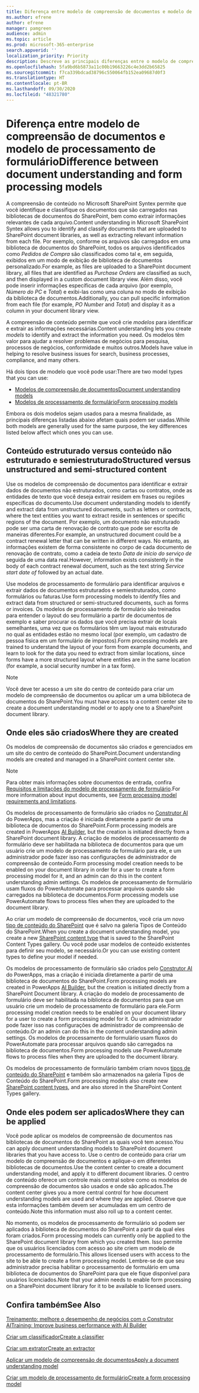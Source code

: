 ```yaml
---
title: Diferença entre modelo de compreensão de documentos e modelo de processamento de formulário
ms.author: efrene
author: efrene
manager: pamgreen
audience: admin
ms.topic: article
ms.prod: microsoft-365-enterprise
search.appverid: ''
localization_priority: Priority
description: Descreve as principais diferenças entre o modelo de compreensão de documentos e o modelo de processamento de formulário
ms.openlocfilehash: 5fa9bd6b5873a11c00b19663226c4e3dd2b65825
ms.sourcegitcommit: f7ca339bdcad38796c550064fb152ea09687d0f3
ms.translationtype: HT
ms.contentlocale: pt-BR
ms.lasthandoff: 09/30/2020
ms.locfileid: "48321780"
---
```

# <a name="difference-between-document-understanding-and-form-processing-models"></a><span data-ttu-id="256fa-103">Diferença entre modelo de compreensão de documentos e modelo de processamento de formulário</span><span class="sxs-lookup"><span data-stu-id="256fa-103">Difference between document understanding and form processing models</span></span> 


<span data-ttu-id="256fa-104">A compreensão de conteúdo no Microsoft SharePoint Syntex permite que você identifique e classifique os documentos que são carregados nas bibliotecas de documentos do SharePoint, bem como extrair informações relevantes de cada arquivo.</span><span class="sxs-lookup"><span data-stu-id="256fa-104">Content understanding in Microsoft SharePoint Syntex allows you to identify and classify documents that are uploaded to SharePoint document libraries, as well as extracting relevant information from each file.</span></span>  <span data-ttu-id="256fa-105">Por exemplo, conforme os arquivos são carregados em uma biblioteca de documentos do SharePoint, todos os arquivos identificados como *Pedidos de Compra* são classificados como tal e, em seguida, exibidos em um modo de exibição de biblioteca de documentos personalizado.</span><span class="sxs-lookup"><span data-stu-id="256fa-105">For example, as files are uploaded to a SharePoint document library, all files that are identified as *Purchase Orders* are classified as such, and then displayed in a custom document library view.</span></span> <span data-ttu-id="256fa-106">Além disso, você pode inserir informações específicas de cada arquivo (por exemplo, *Número do PC* e *Total*) e exibi-las como uma coluna no modo de exibição da biblioteca de documentos.</span><span class="sxs-lookup"><span data-stu-id="256fa-106">Additionally, you can pull specific information from each file (for example, *PO Number* and *Total*) and display it as a column in your document library view.</span></span> 

<span data-ttu-id="256fa-107">A compreensão de conteúdo permite que você crie *modelos* para identificar e extrair as informações necessárias.</span><span class="sxs-lookup"><span data-stu-id="256fa-107">Content understanding lets you create *models* to identify and extract the information you need.</span></span> <span data-ttu-id="256fa-108">Os modelos têm valor para ajudar a resolver problemas de negócios para pesquisa, processos de negócios, conformidade e muitos outros.</span><span class="sxs-lookup"><span data-stu-id="256fa-108">Models have value in helping to resolve business issues for search, business processes, compliance, and many others.</span></span>

<span data-ttu-id="256fa-109">Há dois tipos de modelo que você pode usar:</span><span class="sxs-lookup"><span data-stu-id="256fa-109">There are two model types that you can use:</span></span>

- [<span data-ttu-id="256fa-110">Modelos de compreensão de documentos</span><span class="sxs-lookup"><span data-stu-id="256fa-110">Document understanding models</span></span>](document-understanding-overview.md)
- [<span data-ttu-id="256fa-111">Modelos de processamento de formulário</span><span class="sxs-lookup"><span data-stu-id="256fa-111">Form processing models</span></span>](form-processing-overview.md)

<span data-ttu-id="256fa-112">Embora os dois modelos sejam usados para a mesma finalidade, as principais diferenças listadas abaixo afetam quais podem ser usadas.</span><span class="sxs-lookup"><span data-stu-id="256fa-112">While both models are generally used for the same purpose, the key differences listed below affect which ones you can use.</span></span>



## <a name="structured-versus-unstructured-and-semi-structured-content"></a><span data-ttu-id="256fa-113">Conteúdo estruturado versus conteúdo não estruturado e semiestruturado</span><span class="sxs-lookup"><span data-stu-id="256fa-113">Structured versus unstructured and semi-structured content</span></span>

<span data-ttu-id="256fa-114">Use os modelos de compreensão de documentos para identificar e extrair dados de documentos não estruturados, como cartas ou contratos, onde as entidades de texto que você deseja extrair residem em frases ou regiões específicas do documento.</span><span class="sxs-lookup"><span data-stu-id="256fa-114">Use document understanding models to identify and extract data from unstructured documents, such as letters or contracts, where the text entities you want to extract reside in sentences or specific regions of the document.</span></span> <span data-ttu-id="256fa-115">Por exemplo, um documento não estruturado pode ser uma carta de renovação de contrato que pode ser escrita de maneiras diferentes.</span><span class="sxs-lookup"><span data-stu-id="256fa-115">For example, an unstructured document could be a contract renewal letter that can be written in different ways.</span></span> <span data-ttu-id="256fa-116">No entanto, as informações existem de forma consistente no corpo de cada documento de renovação de contrato, como a cadeia de texto *Data de início do serviço de* seguida de uma data real.</span><span class="sxs-lookup"><span data-stu-id="256fa-116">However, information exists consistently in the body of each contract renewal document, such as the text string *Service start date of* followed by an actual date.</span></span>   

<span data-ttu-id="256fa-117">Use modelos de processamento de formulário para identificar arquivos e extrair dados de documentos estruturados e semiestruturados, como formulários ou faturas.</span><span class="sxs-lookup"><span data-stu-id="256fa-117">Use form processing models to identify files and extract data from structured or semi-structured documents, such as forms or invoices.</span></span> <span data-ttu-id="256fa-118">Os modelos de processamento de formulário são treinados para entender o layout do seu formulário a partir de documentos de exemplo e saber procurar os dados que você precisa extrair de locais semelhantes, uma vez que os formulários têm um layout mais estruturado no qual as entidades estão no mesmo local (por exemplo, um cadastro de pessoa física em um formulário de impostos).</span><span class="sxs-lookup"><span data-stu-id="256fa-118">Form processing models are trained to understand the layout of your form from example documents, and learn to look for the data you need to extract from  similar locations, since forms have a more structured layout where entities are in the same location (for example, a social security number in a tax form).</span></span> 

> [!NOTE]
> <span data-ttu-id="256fa-119">Você deve ter acesso a um site do centro de conteúdo para criar um modelo de compreensão de documentos ou aplicar um a uma biblioteca de documentos do SharePoint.</span><span class="sxs-lookup"><span data-stu-id="256fa-119">You must have access to a content center site to create a document understanding model or to apply one to a SharePoint document library.</span></span> 


## <a name="where-they-are-created"></a><span data-ttu-id="256fa-120">Onde eles são criados</span><span class="sxs-lookup"><span data-stu-id="256fa-120">Where they are created</span></span>

<span data-ttu-id="256fa-121">Os modelos de compreensão de documentos são criados e gerenciados em um site do centro de conteúdo do SharePoint.</span><span class="sxs-lookup"><span data-stu-id="256fa-121">Document understanding models are created and managed in a SharePoint content center site.</span></span> 

> [!NOTE]
> <span data-ttu-id="256fa-122">Para obter mais informações sobre documentos de entrada, confira [Requisitos e limitações do modelo de processamento de formulário](https://docs.microsoft.com/ai-builder/form-processing-model-requirements).</span><span class="sxs-lookup"><span data-stu-id="256fa-122">For more information about input documents, see [Form processing model requirements and limitations](https://docs.microsoft.com/ai-builder/form-processing-model-requirements).</span></span> 

<span data-ttu-id="256fa-123">Os modelos de processamento de formulário são criados no [Construtor AI](https://docs.microsoft.com/ai-builder/overview) do PowerApps, mas a criação é iniciada diretamente a partir de uma biblioteca de documentos do SharePoint.</span><span class="sxs-lookup"><span data-stu-id="256fa-123">Form processing models are created in PowerApps [AI Builder](https://docs.microsoft.com/ai-builder/overview), but the creation is initiated directly from a SharePoint document library.</span></span> <span data-ttu-id="256fa-124">A criação de modelos de processamento de formulário deve ser habilitada na biblioteca de documentos para que um usuário crie um modelo de processamento de formulário para ele, e um administrador pode fazer isso nas configurações de administrador de compreensão de conteúdo.</span><span class="sxs-lookup"><span data-stu-id="256fa-124">Form processing model creation needs to be enabled on your document library in order for a user to create a form processing model for it, and an admin can do this in the content understanding admin settings.</span></span> <span data-ttu-id="256fa-125">Os modelos de processamento de formulário usam fluxos do PowerAutomate para processar arquivos quando são carregados na biblioteca de documentos.</span><span class="sxs-lookup"><span data-stu-id="256fa-125">Form processing models use PowerAutomate flows to process files when they are uploaded to the document library.</span></span>

<span data-ttu-id="256fa-126">Ao criar um modelo de compreensão de documentos, você cria um novo [tipo de conteúdo do SharePoint](https://support.microsoft.com/office/use-content-types-to-manage-content-consistently-on-a-site-48512bcb-6527-480b-b096-c03b7ec1d978) que é salvo na galeria Tipos de Conteúdo do SharePoint.</span><span class="sxs-lookup"><span data-stu-id="256fa-126">When you create a document understanding model, you create a new [SharePoint content type](https://support.microsoft.com/office/use-content-types-to-manage-content-consistently-on-a-site-48512bcb-6527-480b-b096-c03b7ec1d978) that is saved to the SharePoint Content Types gallery.</span></span> <span data-ttu-id="256fa-127">Ou você pode usar modelos de conteúdo existentes para definir seu modelo, se necessário.</span><span class="sxs-lookup"><span data-stu-id="256fa-127">Or you can use existing content types to define your model if needed.</span></span>

<span data-ttu-id="256fa-128">Os modelos de processamento de formulário são criados pelo [Construtor AI](https://docs.microsoft.com/ai-builder/overview) do PowerApps, mas a criação é iniciada diretamente a partir de uma biblioteca de documentos do SharePoint.</span><span class="sxs-lookup"><span data-stu-id="256fa-128">Form processing models are created in PowerApps [AI Builder](https://docs.microsoft.com/ai-builder/overview), but the creation is initiated directly from a SharePoint Document library.</span></span> <span data-ttu-id="256fa-129">A criação do modelo de processamento de formulário deve ser habilitada na biblioteca de documentos para que um usuário crie um modelo de processamento de formulário para ele.</span><span class="sxs-lookup"><span data-stu-id="256fa-129">Form processing model creation needs to be enabled on your document library for a user to create a form processing model for it.</span></span> <span data-ttu-id="256fa-130">Ou um administrador pode fazer isso nas configurações de administrador de compreensão de conteúdo.</span><span class="sxs-lookup"><span data-stu-id="256fa-130">Or an admin can do this in the content understanding admin settings.</span></span> <span data-ttu-id="256fa-131">Os modelos de processamento de formulário usam fluxos do PowerAutomate para processar arquivos quando são carregados na biblioteca de documentos.</span><span class="sxs-lookup"><span data-stu-id="256fa-131">Form processing models use PowerAutomate flows to process files when they are uploaded to the document library.</span></span>

<span data-ttu-id="256fa-132">Os modelos de processamento de formulário também criam novos [tipos de conteúdo do SharePoint](https://support.microsoft.com/office/use-content-types-to-manage-content-consistently-on-a-site-48512bcb-6527-480b-b096-c03b7ec1d978) e também são armazenados na galeria Tipos de Conteúdo do SharePoint.</span><span class="sxs-lookup"><span data-stu-id="256fa-132">Form processing models also create new [SharePoint content types](https://support.microsoft.com/office/use-content-types-to-manage-content-consistently-on-a-site-48512bcb-6527-480b-b096-c03b7ec1d978), and are also stored in the SharePoint Content Types gallery.</span></span>

## <a name="where-they-can-be-applied"></a><span data-ttu-id="256fa-133">Onde eles podem ser aplicados</span><span class="sxs-lookup"><span data-stu-id="256fa-133">Where they can be applied</span></span>

<span data-ttu-id="256fa-134">Você pode aplicar os modelos de compreensão de documentos nas bibliotecas de documentos do SharePoint as quais você tem acesso.</span><span class="sxs-lookup"><span data-stu-id="256fa-134">You can apply document understanding models to SharePoint document libraries that you have access to.</span></span> <span data-ttu-id="256fa-135">Use o centro de conteúdo para criar um modelo de compreensão de documentos e aplique-o em diferentes bibliotecas de documentos.</span><span class="sxs-lookup"><span data-stu-id="256fa-135">Use the content center to create a document understanding model, and apply it to different document libraries.</span></span> <span data-ttu-id="256fa-136">O centro de conteúdo oferece um controle mais central sobre como os modelos de compreensão de documentos são usados e onde são aplicados.</span><span class="sxs-lookup"><span data-stu-id="256fa-136">The content center gives you a more central control for how document understanding models are used and where they are applied.</span></span> <span data-ttu-id="256fa-137">Observe que esta informações também devem ser acumuladas em um centro de conteúdo.</span><span class="sxs-lookup"><span data-stu-id="256fa-137">Note this information must also roll up to a content center.</span></span>

<span data-ttu-id="256fa-138">No momento, os modelos de processamento de formulário só podem ser aplicados à biblioteca de documentos do SharePoint a partir da qual eles foram criados.</span><span class="sxs-lookup"><span data-stu-id="256fa-138">Form processing models can currently only be applied to the SharePoint document library from which you created them.</span></span> <span data-ttu-id="256fa-139">Isso permite que os usuários licenciados com acesso ao site criem um modelo de processamento de formulário.</span><span class="sxs-lookup"><span data-stu-id="256fa-139">This allows licensed users with access to the site to be able to create a form processing model.</span></span> <span data-ttu-id="256fa-140">Lembre-se de que seu administrador precisa habilitar o processamento de formulário em uma biblioteca de documentos do SharePoint para que ele fique disponível para usuários licenciados.</span><span class="sxs-lookup"><span data-stu-id="256fa-140">Note that your admin needs to enable form processing on a SharePoint document library for it to be available to licensed users.</span></span>

 ## <a name="see-also"></a><span data-ttu-id="256fa-141">Confira também</span><span class="sxs-lookup"><span data-stu-id="256fa-141">See Also</span></span>
[<span data-ttu-id="256fa-142">Treinamento: melhore o desempenho de negócios com o Construtor AI</span><span class="sxs-lookup"><span data-stu-id="256fa-142">Training: Improve business performance with AI Builder</span></span>](https://docs.microsoft.com/learn/paths/improve-business-performance-ai-builder/?source=learn)

[<span data-ttu-id="256fa-143">Criar um classificador</span><span class="sxs-lookup"><span data-stu-id="256fa-143">Create a classifier</span></span>](create-a-classifier.md)

[<span data-ttu-id="256fa-144">Criar um extrator</span><span class="sxs-lookup"><span data-stu-id="256fa-144">Create an extractor</span></span>](create-an-extractor.md)

[<span data-ttu-id="256fa-145">Aplicar um modelo de compreensão de documentos</span><span class="sxs-lookup"><span data-stu-id="256fa-145">Apply a document understanding model</span></span>](apply-a-model.md)

[<span data-ttu-id="256fa-146">Criar um modelo de processamento de formulário</span><span class="sxs-lookup"><span data-stu-id="256fa-146">Create a form processing model</span></span>](create-a-form-processing-model.md)
